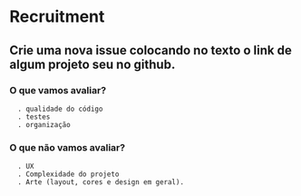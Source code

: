 # Recruitment
## Crie uma nova issue colocando no texto o link de algum projeto seu no github.
### O que vamos avaliar?
      . qualidade do código
      . testes
      . organização
### O que não vamos avaliar?
      . UX
      . Complexidade do projeto
      . Arte (layout, cores e design em geral).


